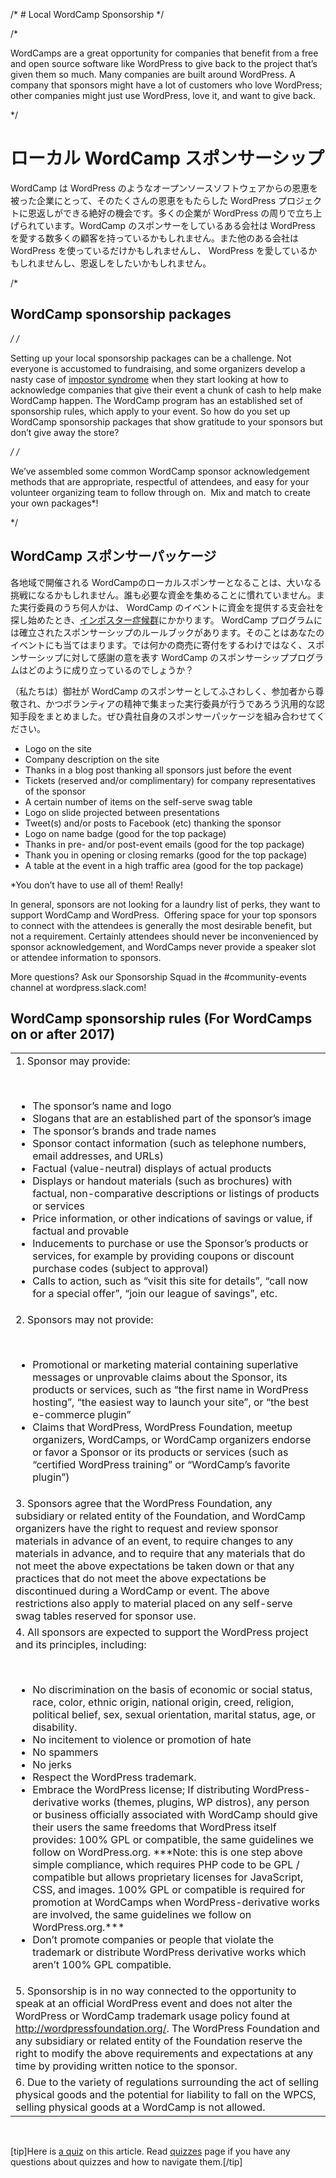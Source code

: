 /* # Local WordCamp Sponsorship */

/* <p>WordCamps are a great opportunity for companies that benefit from a free and open source software like WordPress to give back to the project that’s given them so much. Many companies are built around WordPress. A company that sponsors might have a lot of customers who love WordPress; other companies might just use WordPress, love it, and want to give back.</p> */

# ローカル WordCamp スポンサーシップ

<p>WordCamp は WordPress のようなオープンソースソフトウェアからの恩恵を被った企業にとって、そのたくさんの恩恵をもたらした WordPress プロジェクトに恩返しができる絶好の機会です。多くの企業が WordPress の周りで立ち上げられています。WordCamp のスポンサーをしているある会社は WordPress を愛する数多くの顧客を持っているかもしれません。また他のある会社は WordPress を使っているだけかもしれませんし、 WordPress を愛しているかもしれませんし、恩返しをしたいかもしれません。</p>


/* <h2>WordCamp sponsorship packages</h2> */
/* <p>Setting up your local sponsorship packages can be a challenge. Not everyone is accustomed to fundraising, and some organizers develop a nasty case of <a href="https://en.wikipedia.org/wiki/Impostor_syndrome">impostor syndrome</a> when they start looking at how to acknowledge companies that give their event a chunk of cash to help make WordCamp happen. The WordCamp program has an established set of sponsorship rules, which apply to your event. So how do you set up WordCamp sponsorship packages that show gratitude to your sponsors but don’t give away the store?</p> */
/* <p>We’ve assembled some common WordCamp sponsor acknowledgement methods that are appropriate, respectful of attendees, and easy for your volunteer organizing team to follow through on.  Mix and match to create your own packages*!</p> */

## WordCamp スポンサーパッケージ

<p>各地域で開催される WordCampのローカルスポンサーとなることは、大いなる挑戦になるかもしれません。誰も必要な資金を集めることに慣れていません。また実行委員のうち何人かは、 WordCamp のイベントに資金を提供する支会社を探し始めたとき、<a href="https://ja.wikipedia.org/wiki/%E3%82%A4%E3%83%B3%E3%83%9D%E3%82%B9%E3%82%BF%E3%83%BC%E7%97%87%E5%80%99%E7%BE%A4#:~:text=%E3%82%A4%E3%83%B3%E3%83%9D%E3%82%B9%E3%82%BF%E3%83%BC%E7%97%87%E5%80%99%E7%BE%A4%EF%BC%88%E3%82%A4%E3%83%B3%E3%83%9D%E3%82%B9%E3%82%BF%E3%83%BC,%E4%B8%AD%E3%81%AB%E5%A4%9A%E3%81%8F%E8%A6%8B%E3%82%89%E3%82%8C%E3%82%8B%E3%80%82">インポスター症候群</a>にかかります。 WordCamp プログラムには確立されたスポンサーシップのルールブックがあります。そのことはあなたのイベントにも当てはまります。では何かの商売に寄付をするわけではなく、スポンサーシップに対して感謝の意を表す WordCamp のスポンサーシッププログラムはどのように成り立っているのでしょうか？</p>

<p>（私たちは）御社が WordCamp のスポンサーとしてふさわしく、参加者から尊敬され、かつボランティアの精神で集まった実行委員が行うであろう汎用的な認知手段をまとめました。ぜひ貴社自身のスポンサーパッケージを組み合わせてください。</p>

<ul>
<li>Logo on the site</li>
<li>Company description on the site</li>
<li>Thanks in a blog post thanking all sponsors just before the event</li>
<li>Tickets (reserved and/or complimentary) for company representatives of the sponsor</li>
<li>A certain number of items on the self-serve swag table</li>
<li>Logo on slide projected between presentations</li>
<li>Tweet(s) and/or posts to Facebook (etc) thanking the sponsor</li>
<li>Logo on name badge (good for the top package)</li>
<li>Thanks in pre- and/or post-event emails (good for the top package)</li>
<li>Thank you in opening or closing remarks (good for the top package)</li>
<li>A table at the event in a high traffic area (good for the top package)</li>
</ul>
<p>*You don’t have to use all of them! Really!</p>
<p>In general, sponsors are not looking for a laundry list of perks, they want to support WordCamp and WordPress.  Offering space for your top sponsors to connect with the attendees is generally the most desirable benefit, but not a requirement. Certainly attendees should never be inconvenienced by sponsor acknowledgement, and WordCamps never provide a speaker slot or attendee information to sponsors.</p>
<p>More questions? Ask our Sponsorship Squad in the #community-events channel at wordpress.slack.com!</p>
<div id="content-8474" class="postcontent">
<h2>WordCamp sponsorship rules (For WordCamps  on or after 2017)</h2>
<table>
<tbody>
<tr>
<td>1. Sponsor may provide:
<p> </p>
<ul>
<li>The sponsor’s name and logo</li>
<li>Slogans that are an established part of the sponsor’s image</li>
<li>The sponsor’s brands and trade names</li>
<li>Sponsor contact information (such as telephone numbers, email addresses, and URLs)</li>
<li>Factual (value-neutral) displays of actual products</li>
<li>Displays or handout materials (such as brochures) with factual, non-comparative descriptions or listings of products or services</li>
<li>Price information, or other indications of savings or value, if factual and provable</li>
<li>Inducements to purchase or use the Sponsor’s products or services, for example by providing coupons or discount purchase codes (subject to approval)</li>
<li>Calls to action, such as “visit this site for details”, “call now for a special offer”, “join our league of savings”, etc.</li>
</ul>
</td>
</tr>
<tr>
<td>2. Sponsors may not provide:
<p> </p>
<ul>
<li>Promotional or marketing material containing superlative messages or unprovable claims about the Sponsor, its products or services, such as “the first name in WordPress hosting”, “the easiest way to launch your site”, or “the best e-commerce plugin”</li>
<li>Claims that WordPress, WordPress Foundation, meetup organizers, WordCamps, or WordCamp organizers endorse or favor a Sponsor or its products or services (such as “certified WordPress training” or “WordCamp’s favorite plugin”)</li>
</ul>
</td>
</tr>
<tr>
<td>3. Sponsors agree that the WordPress Foundation, any subsidiary or related entity of the Foundation, and WordCamp organizers have the right to request and review sponsor materials in advance of an event, to require changes to any materials in advance, and to require that any materials that do not meet the above expectations be taken down or that any practices that do not meet the above expectations be discontinued during a WordCamp or event. The above restrictions also apply to material placed on any self-serve swag tables reserved for sponsor use.</td>
</tr>
<tr>
<td>4. All sponsors are expected to support the WordPress project and its principles, including:
<p> </p>
<ul>
<li>No discrimination on the basis of economic or social status, race, color, ethnic origin, national origin, creed, religion, political belief, sex, sexual orientation, marital status, age, or disability.</li>
<li>No incitement to violence or promotion of hate</li>
<li>No spammers</li>
<li>No jerks</li>
<li>Respect the WordPress trademark.</li>
<li>Embrace the WordPress license; If distributing WordPress-derivative works (themes, plugins, WP distros), any person or business officially associated with WordCamp should give their users the same freedoms that WordPress itself provides: 100% GPL or compatible, the same guidelines we follow on WordPress.org. ***Note: this is one step above simple compliance, which requires PHP code to be GPL / compatible but allows proprietary licenses for JavaScript, CSS, and images. 100% GPL or compatible is required for promotion at WordCamps when WordPress-derivative works are involved, the same guidelines we follow on WordPress.org.***</li>
<li>Don’t promote companies or people that violate the trademark or distribute WordPress derivative works which aren’t 100% GPL compatible.</li>
</ul>
</td>
</tr>
<tr>
<td>5. Sponsorship is in no way connected to the opportunity to speak at an official WordPress event and does not alter the WordPress or WordCamp trademark usage policy found at <a href="http://wordpressfoundation.org/" rel="nofollow">http://wordpressfoundation.org/</a>. The WordPress Foundation and any subsidiary or related entity of the Foundation reserve the right to modify the above requirements and expectations at any time by providing written notice to the sponsor.</td>
</tr>
<tr>
<td>6. Due to the variety of regulations surrounding the act of selling physical goods and the potential for liability to fall on the WPCS, selling physical goods at a WordCamp is not allowed.</td>
</tr>
</tbody>
</table>
</div>
<div class="bottom-of-entry"> </div>
<p>[tip]Here is <a href="https://community-self-training.mystagingwebsite.com/quiz/wordcamp-sponsorship-2/">a quiz</a> on this article. Read <a href="https://make.wordpress.org/community/handbook/wordcamp-organizer/quizzes/">quizzes</a> page if you have any questions about quizzes and how to navigate them.[/tip]</p>
